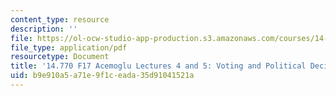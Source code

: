 ```yaml
---
content_type: resource
description: ''
file: https://ol-ocw-studio-app-production.s3.amazonaws.com/courses/14-770-introduction-to-political-economy-fall-2017/b9e910a5a71e9f1ceada35d91041521a_MIT14_770F17_lec4_5_acemoglu.pdf
file_type: application/pdf
resourcetype: Document
title: '14.770 F17 Acemoglu Lectures 4 and 5: Voting and Political Decisions in Practice'
uid: b9e910a5-a71e-9f1c-eada-35d91041521a
---
```

